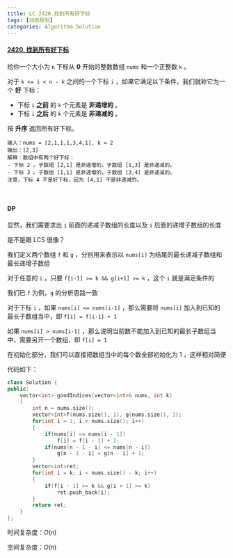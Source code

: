 ```yaml
---
title: LC 2420.找到所有好下标
tags: [动态规划]
categories: Algorithm Solution
---
```


#### [2420. 找到所有好下标](https://leetcode.cn/problems/find-all-good-indices/)

给你一个大小为 `n` 下标从 **0** 开始的整数数组 `nums` 和一个正整数 `k` 。

对于 `k <= i < n - k` 之间的一个下标 `i` ，如果它满足以下条件，我们就称它为一个 **好** 下标：

- 下标 `i` **之前** 的 `k` 个元素是 **非递增的** 。
- 下标 `i` **之后** 的 `k` 个元素是 **非递减的** 。

按 **升序** 返回所有好下标。

```
输入：nums = [2,1,1,1,3,4,1], k = 2
输出：[2,3]
解释：数组中有两个好下标：
- 下标 2 。子数组 [2,1] 是非递增的，子数组 [1,3] 是非递减的。
- 下标 3 。子数组 [1,1] 是非递增的，子数组 [3,4] 是非递减的。
注意，下标 4 不是好下标，因为 [4,1] 不是非递减的。
```

​	 

#### DP

显然，我们需要求出 `i` 前面的递减子数组的长度以及 `i` 后面的递增子数组的长度

是不是跟 LCS 很像？

我们定义两个数组 `f` 和 `g` ，分别用来表示以 `nums[i]` 为结尾的最长递减子数组和最长递增子数组

对于任意的 `i` ，只要 `f[i-1] >= k && g[i+1] >= k` ，这个 `i` 就是满足条件的

我们已 `f` 为例，`g` 的分析思路一致

对于下标 `i` ，如果 `nums[i] <= nums[i-1]` ，那么需要将 `nums[i]` 加入到已知的最长子数组当中，即 `f[i] = f[i-1] + 1` 

如果 `nums[i] > nums[i-1]` ，那么说明当前数不能加入到已知的最长子数组当中，需要另开一个数组，即 `f[i] = 1` 

在初始化部分，我们可以直接把数组当中的每个数全部初始化为 1 ，这样相对简便

代码如下：

```cpp
class Solution {
public:
    vector<int> goodIndices(vector<int>& nums, int k) 
    {
        int n = nums.size();
        vector<int>f(nums.size(), 1), g(nums.size(), 1);
        for(int i = 1; i < nums.size(); i++)
        {
            if(nums[i] <= nums[i - 1])
                f[i] = f[i - 1] + 1;
            if(nums[n - 1 - i] <= nums[n - i])
                g[n - 1 - i] = g[n - i] + 1;
        }
        vector<int>ret;
        for(int i = k; i < nums.size() - k; i++)
        {
            if(f[i - 1] >= k && g[i + 1] >= k)
                ret.push_back(i);
        }
        return ret;
    }
};
```

时间复杂度：$O(n)$ 

空间复杂度：$O(n)$ 

